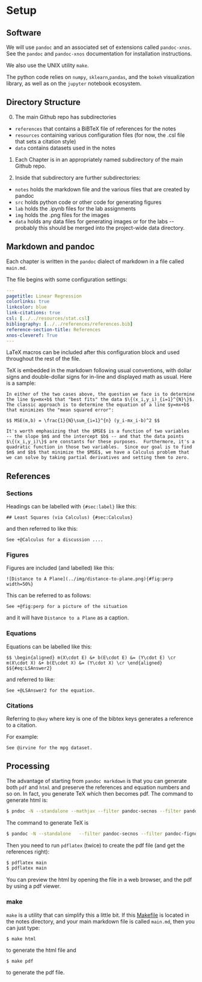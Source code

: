# Setup

## Software

We will use `pandoc` and an associated set of extensions called `pandoc-xnos`.  See the
`pandoc` and `pandoc-xnos` documentation for installation instructions.

We also use the UNIX utility `make`.

The python code relies on `numpy`, `sklearn`,`pandas`, and the `bokeh` visualization library, as well
as on the `jupyter` notebook ecosystem.


## Directory Structure

0.  The main Github repo has subdirectories

- `references` that contains a BiBTeX file of references for the notes
- `resources` containing various configuration files (for now, the .csl file that sets a citation style)
- `data` contains datasets used in the notes

1.  Each Chapter is in an appropriately named subdirectory of the main Github repo.


2.  Inside that subdirectory are further subdirectories:

- `notes` holds the markdown file and the various files that are created by pandoc
- `src` holds python code or other code for generating figures
- `lab` holds the .ipynb files for the lab assignments
- `img` holds the .png files for the images
- `data` holds any data files for generating images or for the labs -- probably this should be merged into
the project-wide data directory.


## Markdown and pandoc

Each chapter is written in the `pandoc` dialect of markdown in a file called `main.md`.

The file begins with some configuration settings:

```yaml
--- 
pagetitle: Linear Regression 
colorlinks: true 
linkcolor: blue
link-citations: true 
csl: [../../resources/stat.csl]
bibliography: [../../references/references.bib]
reference-section-title: References 
xnos-cleveref: True 
---
```

LaTeX macros can be included after this configuration block and used throughout the rest of the file.

TeX is embedded in the markdown following usual conventions, with dollar signs and double-dollar signs
for in-line and displayed math as usual.  Here is a sample:

```
In either of the two cases above, the question we face is to determine
the line $y=mx+b$ that "best fits" the data $\{(x_i,y_i)_{i=1}^{N}\}$.
The classic approach is to determine the equation of a line $y=mx+b$
that minimizes the "mean squared error":

$$ MSE(m,b) = \frac{1}{N}\sum_{i=1}^{n} (y_i-mx_i-b)^2 $$

It's worth emphasizing that the $MSE$ is a function of two variables
-- the slope $m$ and the intercept $b$ -- and that the data points
$\{(x_i,y_i)\}$ are constants for these purposes.  Furthermore, it's a
quadratic function in those two variables.  Since our goal is to find
$m$ and $b$ that minimize the $MSE$, we have a Calculus problem that
we can solve by taking partial derivatives and setting them to zero.
```

## References

### Sections

Headings can be labelled with `{#sec:label}` like this:

```
## Least Squares (via Calculus) {#sec:Calculus}
```

and then referred to like this:

```
See +@Calculus for a discussion ....
```

### Figures

Figures are included (and labelled) like this:

```
![Distance to A Plane](../img/distance-to-plane.png){#fig:perp width=50%}
```

This can be referred to as follows:

```
See +@fig:perp for a picture of the situation
```

and it will have `Distance to a Plane` as a caption.

### Equations

Equations can be labelled like this:

```
$$ \begin{aligned} m(X\cdot E) &+ b(E\cdot E) &= (Y\cdot E) \cr
m(X\cdot X) &+ b(E\cdot X) &= (Y\cdot X) \cr \end{aligned}
$${#eq:LSAnswer2}
```

and referred to like:

```
See +@LSAnswer2 for the equation.
```

### Citations

Referring to `@key` where key is one of the bibtex keys generates a reference to a citation.

For example:

```
See @irvine for the mpg dataset.
```


## Processing

The advantage of starting from `pandoc markdown` is that you can generate both `pdf` and
`html` and preserve the references and equation numbers and so on. In fact, you generate TeX which
then becomes pdf.  The command to generate html is:

```bash
$ pndoc -N --standalone --mathjax --filter pandoc-secnos --filter pandoc-fignos --filter pandoc-eqnos --filter pandoc-citeproc   -t html -o main.html main.md
```

The command to generate TeX is

```bash
$ pandoc -N --standalone   --filter pandoc-secnos --filter pandoc-fignos --filter pandoc-eqnos --filter pandoc-citeproc  -t latex -o main.tex main.md
```

Then you need to run `pdflatex` (twice) to create the pdf file (and get the references right):

```bash
$ pdflatex main
$ pdflatex main
```

You can preview the html by opening the file in a web browser, and the pdf by using a pdf viewer.


### make

`make` is a utility that can simplify this a little bit.  If this [Makefile](./Makefile) is located
in the notes directory, and your main markdown file is called `main.md`, then you can just type:

```
$ make html
```

to generate the html file and

```
$ make pdf
```

to generate the pdf file. 
